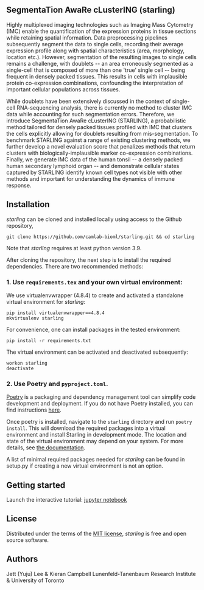 ## SegmentaTion AwaRe cLusterING (starling)

Highly multiplexed imaging technologies such as Imaging Mass Cytometry (IMC) enable the quantification of the expression proteins in tissue sections while retaining spatial information. Data preprocessing pipelines subsequently segment the data to single cells, recording their average expression profile along with spatial characteristics (area, morphology, location etc.). However, segmentation of the resulting images to single cells remains a challenge, with doublets -- an area erroneously segmented as a single-cell that is composed of more than one 'true' single cell -- being frequent in densely packed tissues. This results in cells with implausible protein co-expression combinations, confounding the interpretation of important cellular populations across tissues.

While doublets have been extensively discussed in the context of single-cell RNA-sequencing analysis, there is currently no method to cluster IMC data while accounting for such segmentation errors. Therefore, we introduce SegmentaTion AwaRe cLusterING (STARLING), a probabilistic method tailored for densely packed tissues profiled with IMC that clusters the cells explicitly allowing for doublets resulting from mis-segmentation. To benchmark STARLING against a range of existing clustering methods, we further develop a novel evaluation score that penalizes methods that return clusters with biologically-implausible marker co-expression combinations. Finally, we generate IMC data of the human tonsil -- a densely packed human secondary lymphoid organ -- and demonstrate cellular states captured by STARLING identify known cell types not visible with other methods and important for understanding the dynamics of immune response.

## Installation

_starling_ can be cloned and installed locally using access to the Github repository,

```
git clone https://github.com/camlab-bioml/starling.git && cd starling
```

Note that _starling_ requires at least python version 3.9.

After cloning the repository, the next step is to install the required dependencies. There are two recommended methods:

### 1. Use `requirements.tex` and your own virtual environment:

We use virtualenvwrapper (4.8.4) to create and activated a standalone virtual environment for _starling_:

```
pip install virtualenvwrapper==4.8.4
mkvirtualenv starling
```

For convenience, one can install packages in the tested environment:

```
pip install -r requirements.txt
```

The virtual environment can be activated and deactivated subsequently:

```
workon starling
deactivate
```

### 2. Use Poetry and `pyproject.toml`.

[Poetry](https://python-poetry.org/) is a packaging and dependency management tool can simplify code development and deployment. If you do not have Poetry installed, you can find instructions [here](https://python-poetry.org/docs/).

Once poetry is installed, navigate to the `starling` directory and run `poetry install`. This will download the required packages into a virtual environment and install Starling in development mode. The location and state of the virtual environment may depend on your system. For more details, see [the documentation](https://python-poetry.org/docs/managing-environments/).


A list of minimal required packages needed for _starling_ can be found in setup.py if creating a new virtual environment is not an option.

## Getting started

Launch the interactive tutorial: [jupyter notebook][tutorial]

## License

Distributed under the terms of the [MIT license][license],
_starling_ is free and open source software.

## Authors

Jett (Yuju) Lee & Kieran Campbell
Lunenfeld-Tanenbaum Research Institute & University of Toronto

<!-- github-only -->

[tutorial]: https://github.com/camlab-bioml/starling/blob/main/docs/tutorial/getting-started.ipynb
[license]: https://github.com/camlab-bioml/starling/blob/main/LICENSE
